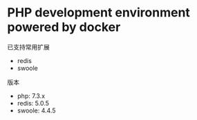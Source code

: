 # PHP development environment powered by docker

已支持常用扩展

- redis
- swoole

版本

- php: 7.3.x
- redis: 5.0.5
- swoole: 4.4.5
